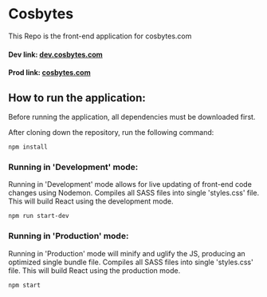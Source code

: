 # Cosbytes

This Repo is the front-end application for cosbytes.com

#### Dev link: [dev.cosbytes.com](dev.cosbytes.com)
#### Prod link: [cosbytes.com](cosbytes.com)

## How to run the application:

Before running the application, all dependencies must be downloaded first.

After cloning down the repository, run the following command:

```
npm install
```


### Running in 'Development' mode:

Running in 'Development' mode allows for live updating of front-end code changes using Nodemon.
Compiles all SASS files into single 'styles.css' file.
This will build React using the development mode.

```
npm run start-dev
```

### Running in 'Production' mode:

Running in 'Production' mode will minify and uglify the JS, producing an optimized single bundle file.
Compiles all SASS files into single 'styles.css' file.
This will build React using the production mode.

```
npm start
```
